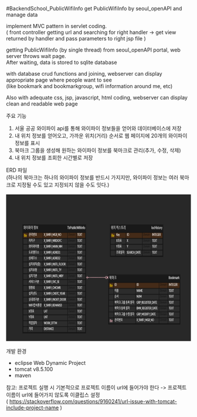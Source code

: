 #BackendSchool_PublicWifiInfo
  get PublicWifiInfo by seoul_openAPI and manage data

implement MVC pattern in servlet coding. <br>
( front controller getting url and searching for right handler ->
                   get view returned by handler and pass parameters to right jsp file )

getting PublicWifiInfo (by single thread) from seoul_openAPI portal, web server throws wait page. <br>
After waiting, data is stored to sqlite database

with database crud functions and joining, webserver can display appropriate page where people want to see <br>
(like bookmark and bookmarkgroup, wifi information around me, etc)

Also with adequate css, jsp, javascript, html coding, webserver can display clean and readable web page 

주요 기능
1. 서울 공공 와이파이 api를 통해 와이파이 정보들을 얻어와 데이터베이스에 저장
2. 내 위치 정보를 얻어오고, 가까운 위치(거리) 순서로 웹 페이지에 20개의 와이파이 정보를 표시
3. 북마크 그룹을 생성해 원하는 와이파이 정보를 북마크로 관리(추가, 수정, 삭제)
4. 내 위치 정보를 조회한 시간별로 저장                                       

ERD 파일 <br>
(하나의 북마크는 하나의 와이파이 정보를 반드시 가지지만, 와이파이 정보는 여러 북마크로 지정될 수도 있고 지정되지 않을 수도 잇다.) <br><br>
<img width="600px" height="400px" src = "./ERD_capture.PNG">

개발 환경
- eclipse Web Dynamic Project
- tomcat v8.5.100
- maven

참고: 프로젝트 실행 시 기본적으로 프로젝트 이름이 url에 들어가야 한다 -> 프로젝트 이름이 url에 들어가지 않도록 이클립스 설정<br>
( https://stackoverflow.com/questions/9160241/url-issue-with-tomcat-include-project-name )
